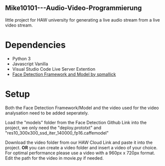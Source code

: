 ## Mike10101---Audio-Video-Programmierung
little project for HAW university for generating a live audio stream from a live video stream.

# Dependencies
* Python 3
* Javascript Vanilla
* Visual Studio Code Live Server Extention
* [Face Detection Framework and Model by spmallick](https://github.com/spmallick/learnopencv/tree/master/FaceDetectionComparison/models)

# Setup
Both the Face Detection Framework/Model and the video used for the video analysation need to be added seperately.

Load the "models" folder from the Face Detection Github Link into the project, we only need the "deploy.prototxt" and "res10_300x300_ssd_iter_140000_fp16.caffemodel"

Download the video folder from our HAW Cloud Link and paste it into the project.
__OR__ you can create a video folder and insert a video of your choice. For optimal performance please use a video with a 960px x 720px format. 
Edit the path for the video in movie.py if needed.

